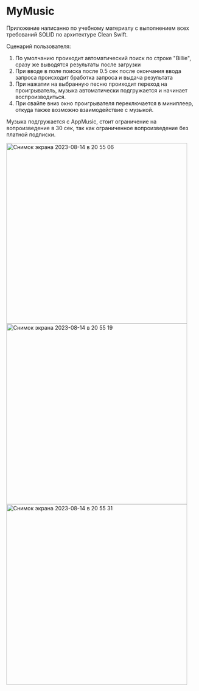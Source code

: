 # MyMusic
Приложение написанно по учебному материалу с выполнением всех требований SOLID по архитектуре Clean Swift.

Сценарий пользователя:
1) По умолчанию проиходит автоматический поиск по строке "Billie", сразу же выводятся результаты после загрузки
2) При вводе в поле поиска после 0.5 сек после окончания ввода запроса происходит бработка запроса и выдача результата
3) При нажатии на выбранную песню проиходит переход на проигрыватель, музыка автоматически подгружается и начинает воспроизводиться.
4) При свайпе вниз окно проигрывателя переключается в миниплеер, откуда также возможно взаимодействие с музыкой.

Музыка подгружается с AppMusic, стоит ограничение на вопроизведение в 30 сек, так как ограниченное вопроизведение без платной подписки.

<img width="475" alt="Снимок экрана 2023-08-14 в 20 55 06" src="https://github.com/Deminka/MyMusic/assets/69207847/8c6e54c4-3c85-4fdb-9b30-f5a3d0ac6612">
<img width="475" alt="Снимок экрана 2023-08-14 в 20 55 19" src="https://github.com/Deminka/MyMusic/assets/69207847/1cc87fb7-4b02-40bc-b752-1b4c84c509ef">
<img width="475" alt="Снимок экрана 2023-08-14 в 20 55 31" src="https://github.com/Deminka/MyMusic/assets/69207847/ebe3cb1b-5826-4ff7-a0b3-38de2de75c06">
